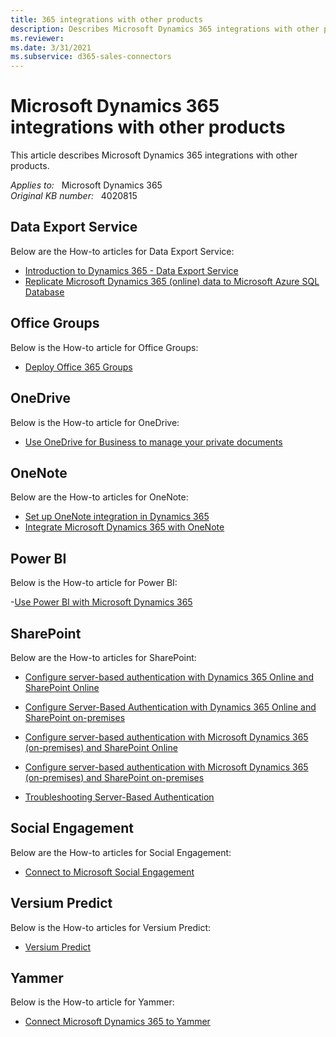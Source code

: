 ```yaml
---
title: 365 integrations with other products
description: Describes Microsoft Dynamics 365 integrations with other products.
ms.reviewer: 
ms.date: 3/31/2021
ms.subservice: d365-sales-connectors
---
```

# Microsoft Dynamics 365 integrations with other products

This article describes Microsoft Dynamics 365 integrations with other products.

_Applies to:_ &nbsp; Microsoft Dynamics 365  
_Original KB number:_ &nbsp; 4020815

## Data Export Service

Below are the How-to articles for Data Export Service:

- [Introduction to Dynamics 365 - Data Export Service](https://cloudblogs.microsoft.com/dynamics365/it/2017/04/11/introduction-to-dynamics-365-data-export-service/?source=crm)
- [Replicate Microsoft Dynamics 365 (online) data to Microsoft Azure SQL Database](/previous-versions/dynamicscrm-2016/administering-dynamics-365/mt744592(v=crm.8))

## Office Groups

Below is the How-to article for Office Groups:

- [Deploy Office 365 Groups](/previous-versions/dynamicscrm-2016/administering-dynamics-365/dn896591(v=crm.8))

## OneDrive

Below is the How-to article for OneDrive:

- [Use OneDrive for Business to manage your private documents](/dynamics365/customerengagement/on-premises/basics/use-onedrive-business-manage-private-documents)

## OneNote

Below are the How-to articles for OneNote:

- [Set up OneNote integration in Dynamics 365](/previous-versions/dynamicscrm-2016/admins-customizers-dynamics-365/mt826637(v=crm.8))
- [Integrate Microsoft Dynamics 365 with OneNote](/previous-versions/dynamicscrm-2016/developers-guide/dn932136(v=crm.8))

## Power BI

Below is the How-to article for Power BI:

-[Use Power BI with Microsoft Dynamics 365](/previous-versions/dynamicscrm-2016/administering-dynamics-365/dn708055(v=crm.8))

## SharePoint

Below are the How-to articles for SharePoint:

- [Configure server-based authentication with Dynamics 365 Online and SharePoint Online](/previous-versions/dynamicscrm-2016/administering-dynamics-365/dn894710(v=crm.8))

- [Configure Server-Based Authentication with Dynamics 365 Online and SharePoint on-premises](/previous-versions/dynamicscrm-2016/administering-dynamics-365/dn894709(v=crm.8))

- [Configure server-based authentication with Microsoft Dynamics 365 (on-premises) and SharePoint Online](/previous-versions/dynamicscrm-2016/administering-dynamics-365/mt171421(v=crm.8))

- [Configure server-based authentication with Microsoft Dynamics 365 (on-premises) and SharePoint on-premises](/previous-versions/dynamicscrm-2016/administering-dynamics-365/dn949332(v=crm.8))

- [Troubleshooting Server-Based Authentication](/previous-versions/dynamicscrm-2016/administering-dynamics-365/dn946906(v=crm.8))

## Social Engagement

Below are the How-to articles for Social Engagement:

- [Connect to Microsoft Social Engagement](/previous-versions/dynamicscrm-2016/administering-dynamics-365/dn659847(v=crm.8))

## Versium Predict

Below is the How-to articles for Versium Predict:

- [Versium Predict](/previous-versions/dynamicscrm-2016/admins-customizers-dynamics-365/mt826594(v=crm.8))

## Yammer

Below is the How-to article for Yammer:

- [Connect Microsoft Dynamics 365 to Yammer](/previous-versions/dynamicscrm-2016/administering-dynamics-365/dn850385(v=crm.8))

